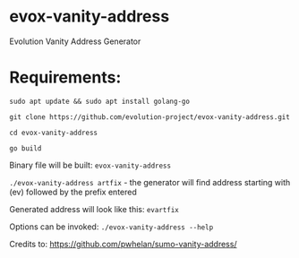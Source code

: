 # evox-vanity-address
Evolution Vanity Address Generator

# Requirements:

`sudo apt update && sudo apt install golang-go`

`git clone https://github.com/evolution-project/evox-vanity-address.git`

`cd evox-vanity-address`

`go build`

Binary file will be built: ```evox-vanity-address```

```./evox-vanity-address artfix``` - the generator will find address starting with (ev) followed by the prefix entered

Generated address will look like this: ```evartfix```

Options can be invoked: ```./evox-vanity-address --help```


Credits to: https://github.com/pwhelan/sumo-vanity-address/

